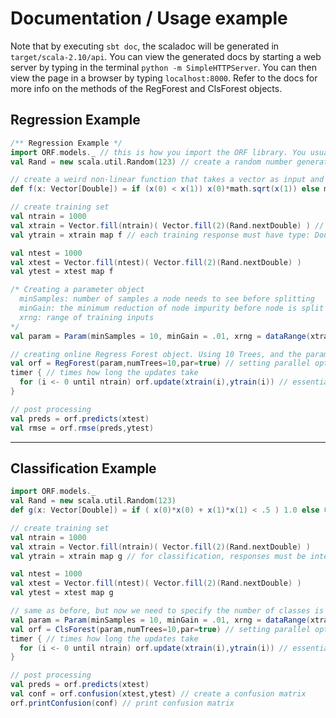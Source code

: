 # Documentation / Usage example

Note that by executing `sbt doc`, the scaladoc will be generated in `target/scala-2.10/api`. You can view the generated docs by
starting a web server by typing in the terminal `python -m SimpleHTTPServer`. You can then view the page in a browser by typing
`localhost:8000`. Refer to the docs for more info on the methods of the RegForest and ClsForest objects.


## Regression Example

```scala
/** Regression Example */
import ORF.models._ // this is how you import the ORF library. You usually won't need to import anything else
val Rand = new scala.util.Random(123) // create a random number generator with a random seed of 123

// create a weird non-linear function that takes a vector as input and returns a scalar
def f(x: Vector[Double]) = if (x(0) < x(1)) x(0)*math.sqrt(x(1)) else math.sqrt(x(1))*x(2)

// create training set
val ntrain = 1000
val xtrain = Vector.fill(ntrain)( Vector.fill(2)(Rand.nextDouble) ) // each training input must have type: Vector[Double]
val ytrain = xtrain map f // each training response must have type: Double

val ntest = 1000
val xtest = Vector.fill(ntest)( Vector.fill(2)(Rand.nextDouble) )
val ytest = xtest map f

/* Creating a parameter object
  minSamples: number of samples a node needs to see before splitting
  minGain: the minimum reduction of node impurity before node is split
  xrng: range of training inputs
*/
val param = Param(minSamples = 10, minGain = .01, xrng = dataRange(xtrain))

// creating online Regress Forest object. Using 10 Trees, and the parameters given above.
val orf = RegForest(param,numTrees=10,par=true) // setting parallel option to be true. trees in forest will be trained in parallel.
timer { // times how long the updates take
  for (i <- 0 until ntrain) orf.update(xtrain(i),ytrain(i)) // essentially: orf.update( newx: Vector[Double], newy: Double )
}

// post processing
val preds = orf.predicts(xtest)
val rmse = orf.rmse(preds,ytest)
```

***

## Classification Example

```scala
import ORF.models._
val Rand = new scala.util.Random(123)
def g(x: Vector[Double]) = if ( x(0)*x(0) + x(1)*x(1) < .5 ) 1.0 else 0.0

// create training set
val ntrain = 1000
val xtrain = Vector.fill(ntrain)( Vector.fill(2)(Rand.nextDouble) )
val ytrain = xtrain map g // for classification, responses must be integer-valued Doubles (0.0, 1.0, 2.0, ...) and must start from 0.0

val ntest = 1000
val xtest = Vector.fill(ntest)( Vector.fill(2)(Rand.nextDouble) )
val ytest = xtest map g

// same as before, but now we need to specify the number of classes is 2.
val param = Param(minSamples = 10, minGain = .01, xrng = dataRange(xtrain), numClasses = 2)
val orf = ClsForest(param,numTrees=10,par=true) // setting parallel option to be true. trees in forest will be trained in parallel.
timer { // times how long the updates take
  for (i <- 0 until ntrain) orf.update(xtrain(i),ytrain(i)) // essentially: orf.update( newx: Vector[Double], newy: Double )
}

// post processing
val preds = orf.predicts(xtest)
val conf = orf.confusion(xtest,ytest) // create a confusion matrix
orf.printConfusion(conf) // print confusion matrix
```
